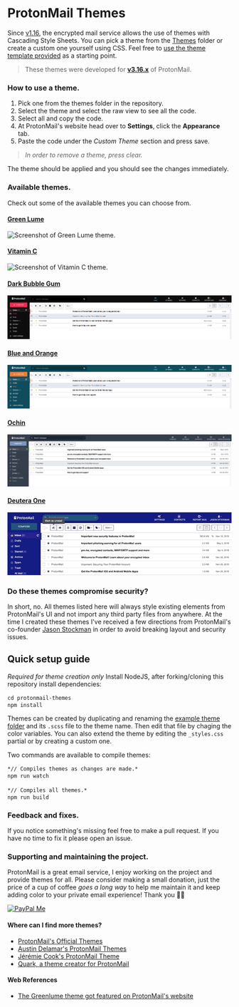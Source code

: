 # ProtonMail Themes
Since [v1.16](https://blog.protonmail.ch/protonmail-beta-v1-16-release-notes/), the encrypted mail service allows the use of themes with Cascading Style Sheets. You can pick a theme from the [Themes](Themes/) folder or create a custom one yourself using CSS. Feel free to [use the theme template provided](templates/theme_example) as a starting point.

> These themes were developed for **[v3.16.x](https://github.com/csalmeida/protonmail-themes/releases)** of ProtonMail.

### How to use a theme.
1. Pick one from the themes folder in the repository.
2. Select the theme and select the raw view to see all the code.
3. Select all and copy the code.
4. At ProtonMail's website head over to **Settings**, click the **Appearance** tab.
5. Paste the code under the *Custom Theme* section and press save.
> *In order to remove a theme, press clear.*

The theme should be applied and you should see the changes immediately.

### Available themes.
Check out some of the available themes you can choose from.

#### [Green Lume](themes/green_lume/green_lume.css)
![Screenshot of Green Lume theme.](screenshots/green_lume.gif)

#### [Vitamin C](themes/vitamin_c/vitamin_c.css)
![Screenshot of Vitamin C theme.](screenshots/vitamin_c.gif)

#### [Dark Bubble Gum](themes/dark_bubble_gum/dark_bubble_gum.css)
![Screenshot of Dark Bubble Gum theme.](screenshots/dark_bubble_gum.png)

#### [Blue and Orange](themes/blue_and_orange/blue_and_orange.css)
![Screenshot of Blue and Orange theme.](screenshots/blue_and_orange.png)

#### [Ochin](themes/ochin/ochin.css)
![Screenshot of Ochin theme.](screenshots/ochin.png)

#### [Deutera One](themes/deutera_one/deutera_one.css)
![Screenshot of Deutera One theme.](screenshots/deutera_one.gif)

### Do these themes compromise security?
In short, no. All themes listed here will always style existing elements from ProtonMail's UI and not import any third party files from anywhere.
At the time I created these themes I've received a few directions from ProtonMail's co-founder [Jason Stockman](https://twitter.com/jasonstockman) in order to avoid breaking layout and security issues.

## Quick setup guide
*Required for theme creation only*
Install NodeJS, after forking/cloning this repository install dependencies:
```
cd protonmail-themes
npm install
```

Themes can be created by duplicating and renaming the [example theme folder](templates/theme_example) and its `.scss` file to the theme name. Then edit that file by chaging the color variables. You can also extend the theme by editing the `_styles.css` partial or by creating a custom one.

Two commands are available to compile themes:
```
*// Compiles themes as changes are made.*
npm run watch

*// Compiles all themes.*
npm run build
```

### Feedback and fixes.
If you notice something's missing feel free to make a pull request. If you have no time to fix it please open an issue.

### Supporting and maintaining the project.
ProtonMail is a great email service, I enjoy working on the project and provide themes for all. Please consider making a small donation, just the price of a cup of coffee *goes a long way* to help me maintain it and keep adding color to your private email experience! Thank you 🙇🏻

<a href='https://www.paypal.me/csalmeida/5'>
<img src='https://getflywheel.com/wp-content/uploads/2015/10/paypal-donate-button-large.png' alt='PayPal Me' width='160' />
</a>

#### Where can I find more themes?
* [ProtonMail's Official Themes](http://protonmail.tumblr.com/)
* [Austin Delamar's ProtonMail Themes](https://github.com/amdelamar/pm-theme)
* [Jérémie Cook's ProtonMail Theme](https://github.com/jeremiecook/protonmail-theme)
* [Quark, a theme creator for ProtonMail](https://github.com/csalmeida/quark)

#### Web References
* [The Greenlume theme got featured on ProtonMail's website](https://protonmail.com/blog/protonmail-themes/)
